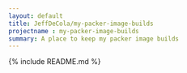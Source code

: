 ```yaml
---
layout: default
title: JeffDeCola/my-packer-image-builds
projectname : my-packer-image-builds
summary: A place to keep my packer image builds
---
```


{% include README.md %}
